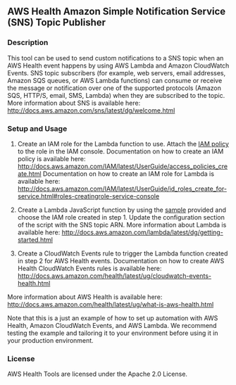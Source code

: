 ## AWS Health Amazon Simple Notification Service (SNS) Topic Publisher

### Description
This tool can be used to send custom notifications to a SNS topic when an AWS Health event happens by using AWS Lambda and Amazon CloudWatch Events. SNS topic subscribers (for example, web servers, email addresses, Amazon SQS queues, or AWS Lambda functions) can consume or receive the message or notification over one of the supported protocols (Amazon SQS, HTTP/S, email, SMS, Lambda) when they are subscribed to the topic. More information about SNS is available here: http://docs.aws.amazon.com/sns/latest/dg/welcome.html

### Setup and Usage

1. Create an IAM role for the Lambda function to use. Attach the [IAM policy](IAMPolicy) to the role in the IAM console.
Documentation on how to create an IAM policy is available here: http://docs.aws.amazon.com/IAM/latest/UserGuide/access_policies_create.html
Documentation on how to create an IAM role for Lambda is available here: http://docs.aws.amazon.com/IAM/latest/UserGuide/id_roles_create_for-service.html#roles-creatingrole-service-console

2. Create a Lambda JavaScript function by using the [sample](LambdaFunction.js) provided and choose the IAM role created in step 1. Update the configuration section of the script with the SNS topic ARN.
More information about Lambda is available here: http://docs.aws.amazon.com/lambda/latest/dg/getting-started.html

3. Create a CloudWatch Events rule to trigger the Lambda function created in step 2 for AWS Health events.
Documentation on how to create AWS Health CloudWatch Events rules is available here: http://docs.aws.amazon.com/health/latest/ug/cloudwatch-events-health.html

More information about AWS Health is available here: http://docs.aws.amazon.com/health/latest/ug/what-is-aws-health.html

Note that this is a just an example of how to set up automation with AWS Health, Amazon CloudWatch Events, and AWS Lambda. We recommend testing the example and tailoring it to your environment before using it in your production environment.

### License
AWS Health Tools are licensed under the Apache 2.0 License.


